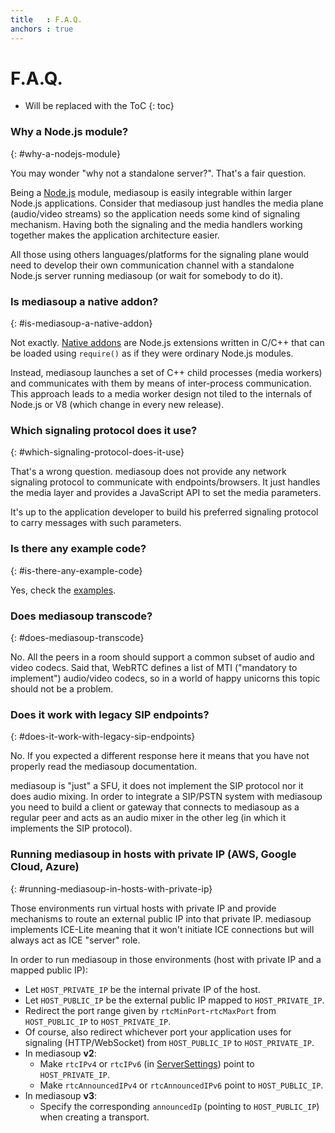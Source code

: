 ```yaml
---
title   : F.A.Q.
anchors : true
---
```



# F.A.Q.

* Will be replaced with the ToC
{: toc}


### Why a Node.js module?
{: #why-a-nodejs-module}

You may wonder "why not a standalone server?". That's a fair question.

Being a [Node.js](https://nodejs.org) module, mediasoup is easily integrable within larger Node.js applications. Consider that mediasoup just handles the media plane (audio/video streams) so the application needs some kind of signaling mechanism. Having both the signaling and the media handlers working together makes the application architecture easier.

All those using others languages/platforms for the signaling plane would need to develop their own communication channel with a standalone Node.js server running mediasoup (or wait for somebody to do it).


### Is mediasoup a native addon?
{: #is-mediasoup-a-native-addon}

Not exactly. [Native addons](https://nodejs.org/api/addons.html) are Node.js extensions written in C/C++ that can be loaded using `require()` as if they were ordinary Node.js modules.

Instead, mediasoup launches a set of C++ child processes (media workers) and communicates with them by means of inter-process communication. This approach leads to a media worker design not tiled to the internals of Node.js or V8 (which change in every new release).


### Which signaling protocol does it use?
{: #which-signaling-protocol-does-it-use}

That's a wrong question. mediasoup does not provide any network signaling protocol to communicate with endpoints/browsers. It just handles the media layer and provides a JavaScript API to set the media parameters.

It's up to the application developer to build his preferred signaling protocol to carry messages with such parameters.


### Is there any example code?
{: #is-there-any-example-code}

Yes, check the [examples](/documentation/examples/).


### Does mediasoup transcode?
{: #does-mediasoup-transcode}

No. All the peers in a room should support a common subset of audio and video codecs. Said that, WebRTC defines a list of MTI ("mandatory to implement") audio/video codecs, so in a world of happy unicorns this topic should not be a problem.


### Does it work with legacy SIP endpoints?
{: #does-it-work-with-legacy-sip-endpoints}

No. If you expected a different response here it means that you have not properly read the mediasoup documentation.

mediasoup is "just" a SFU, it does not implement the SIP protocol nor it does audio mixing. In order to integrate a SIP/PSTN system with mediasoup you need to build a client or gateway that connects to mediasoup as a regular peer and acts as an audio mixer in the other leg (in which it implements the SIP protocol).


### Running mediasoup in hosts with private IP (AWS, Google Cloud, Azure)
{: #running-mediasoup-in-hosts-with-private-ip}

Those environments run virtual hosts with private IP and provide mechanisms to route an external public IP into that private IP. mediasoup implements ICE-Lite meaning that it won't initiate ICE connections but will always act as ICE "server" role.

In order to run mediasoup in those environments (host with private IP and a mapped public IP):

* Let `HOST_PRIVATE_IP` be the internal private IP of the host.
* Let `HOST_PUBLIC_IP` be the external public IP mapped to `HOST_PRIVATE_IP`.
* Redirect the port range given by `rtcMinPort`-`rtcMaxPort` from `HOST_PUBLIC_IP` to `HOST_PRIVATE_IP`.
* Of course, also redirect whichever port your application uses for signaling (HTTP/WebSocket) from `HOST_PUBLIC_IP` to `HOST_PRIVATE_IP`.
* In mediasoup **v2**:
   * Make `rtcIPv4` or `rtcIPv6` (in [ServerSettings](/documentation/v2/mediasoup/api/#Server-ServerSettings)) point to `HOST_PRIVATE_IP`.
   * Make `rtcAnnouncedIPv4` or `rtcAnnouncedIPv6` point to `HOST_PUBLIC_IP`.
* In mediasoup **v3**:
   * Specify the corresponding `announcedIp` (pointing to `HOST_PUBLIC_IP`) when creating a transport.
